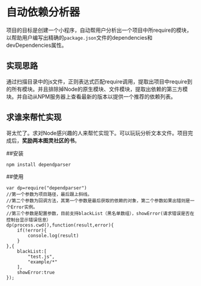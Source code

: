 自动依赖分析器
===
项目的目标是创建一个小程序，自动帮用户分析出一个项目中所require的模块，以帮助用户编写出精确的`package.json`文件的dependencies和devDependencies属性。

## 实现思路
通过扫描目录中的js文件，正则表达式匹配require调用，提取出项目中require到的所有模块。并且排除掉Node的原生模块、文件模块，提取出依赖的第三方模块。并自动从NPM服务器上查看最新的版本以提供一个推荐的依赖列表。  

## 求谁来帮忙实现
哥太忙了。求对Node感兴趣的人来帮忙实现下。可以玩玩分析文本文件。项目完成后，**奖励两本图灵社区的书**。

##安装

```
npm install dependparser
```

##使用

```
var dp=require("dependparser")
//第一个参数为项目路径，最后跟上斜线。
//第二个参数为回调方法，其第一个参数是最后获取的依赖的对象，第二个参数如果出错则是一个Error实例。
//第三个参数是配置参数，目前支持blackList（黑名单数组），showError(请求错误是否在控制台显示错误信息）
dp(process.cwd(),function(result,error){
    if(!error){
        console.log(result)
    }
},{
    blackList:[
        "test.js",
        "example/*"
    ],
    showError:true
});

```
